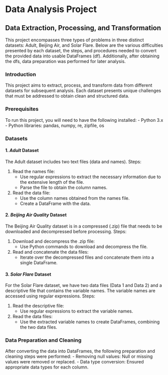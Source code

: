    # Data Analysis Project
## Data Extraction, Processing, and Transformation
This project encompasses three types of problems in three distinct datasets: Adult, Beijing Air, and Solar Flare. Below are the various difficulties presented by each dataset, the steps, and procedures needed to convert the provided data into usable DataFrames (df). Additionally, after obtaining the dfs, data preparation was performed for later analysis.

### Introduction
This project aims to extract, process, and transform data from different datasets for subsequent analysis. Each dataset presents unique challenges that must be addressed to obtain clean and structured data.

### Prerequisites
To run this project, you will need to have the following installed:
    - Python 3.x
    - Python libraries: pandas, numpy, re, zipfile, os
### Datasets
#### 1. *Adult* Dataset
The Adult dataset includes two text files (data and names).
Steps:
1. Read the names file:
    - Use regular expressions to extract the necessary information due to the extensive length of the file.
    - Parse the file to obtain the column names.
2. Read the data file:
    - Use the column names obtained from the names file.
    - Create a DataFrame with the data.

#### 2. *Beijing Air Quality* Dataset
The Beijing Air Quality dataset is in a compressed (.zip) file that needs to be downloaded and decompressed before processing.
Steps:
1. Download and decompress the .zip file:
    - Use Python commands to download and decompress the file.
2. Read and concatenate the data files:
    - Iterate over the decompressed files and concatenate them into a single DataFrame.

#### 3. *Solar Flare* Dataset
For the Solar Flare dataset, we have two data files (Data 1 and Data 2) and a descriptive file that contains the variable names. The variable names are accessed using regular expressions.
Steps:
1. Read the descriptive file:
    - Use regular expressions to extract the variable names.
2. Read the data files:
    - Use the extracted variable names to create DataFrames, combining the two data files.

### Data Preparation and Cleaning
After converting the data into DataFrames, the following preparation and cleaning steps were performed:
    - Removing null values: Null or missing values were removed or replaced.
    - Data type conversion: Ensured appropriate data types for each column.


